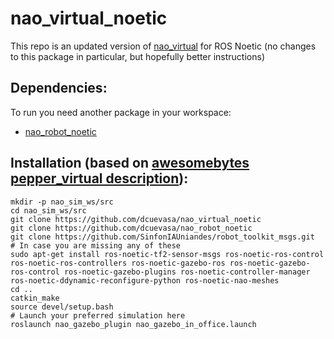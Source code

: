 # nao_virtual_noetic
This repo is an updated version of [nao_virtual](https://github.com/ros-naoqi/nao_virtual) for ROS Noetic (no changes to this package in particular, but hopefully better instructions)

## Dependencies:

To run you need another package in your workspace:
- [nao_robot_noetic](https://github.com/dcuevasa/nao_robot_noetic)

## Installation (based on [awesomebytes](https://github.com/awesomebytes) [pepper_virtual description](https://github.com/awesomebytes/pepper_virtual)):

```
mkdir -p nao_sim_ws/src
cd nao_sim_ws/src
git clone https://github.com/dcuevasa/nao_virtual_noetic
git clone https://github.com/dcuevasa/nao_robot_noetic
git clone https://github.com/SinfonIAUniandes/robot_toolkit_msgs.git
# In case you are missing any of these
sudo apt-get install ros-noetic-tf2-sensor-msgs ros-noetic-ros-control ros-noetic-ros-controllers ros-noetic-gazebo-ros ros-noetic-gazebo-ros-control ros-noetic-gazebo-plugins ros-noetic-controller-manager ros-noetic-ddynamic-reconfigure-python ros-noetic-nao-meshes
cd ..
catkin_make
source devel/setup.bash
# Launch your preferred simulation here
roslaunch nao_gazebo_plugin nao_gazebo_in_office.launch
```
